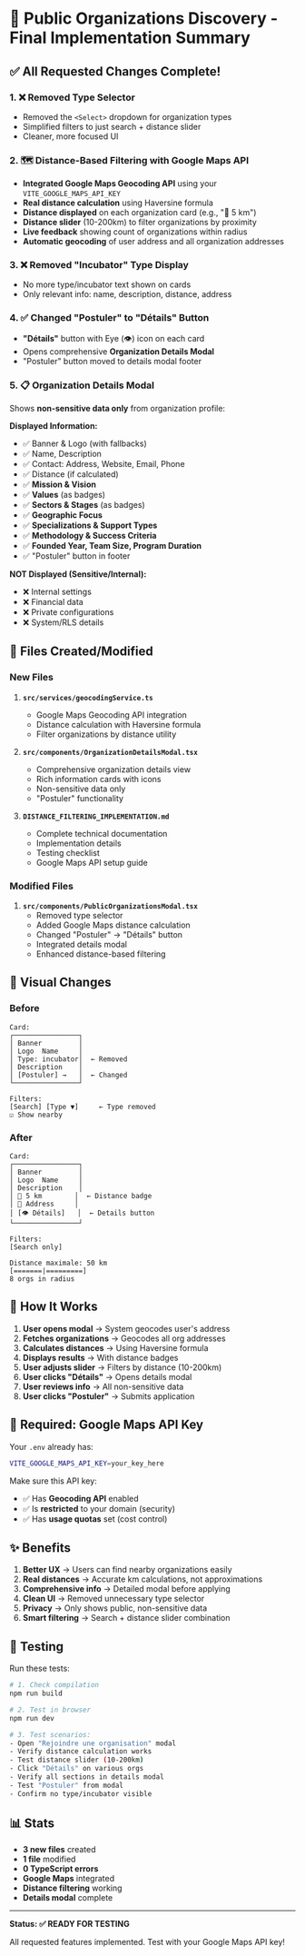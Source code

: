 # 🎉 Public Organizations Discovery - Final Implementation Summary

## ✅ All Requested Changes Complete!

### 1. ❌ Removed Type Selector
- Removed the `<Select>` dropdown for organization types
- Simplified filters to just search + distance slider
- Cleaner, more focused UI

### 2. 🗺️ Distance-Based Filtering with Google Maps API
- **Integrated Google Maps Geocoding API** using your `VITE_GOOGLE_MAPS_API_KEY`
- **Real distance calculation** using Haversine formula
- **Distance displayed** on each organization card (e.g., "📍 5 km")
- **Distance slider** (10-200km) to filter organizations by proximity
- **Live feedback** showing count of organizations within radius
- **Automatic geocoding** of user address and all organization addresses

### 3. ❌ Removed "Incubator" Type Display
- No more type/incubator text shown on cards
- Only relevant info: name, description, distance, address

### 4. ✅ Changed "Postuler" to "Détails" Button
- **"Détails"** button with Eye (👁) icon on each card
- Opens comprehensive **Organization Details Modal**
- "Postuler" button moved to details modal footer

### 5. 📋 Organization Details Modal
Shows **non-sensitive data only** from organization profile:

**Displayed Information:**
- ✅ Banner & Logo (with fallbacks)
- ✅ Name, Description
- ✅ Contact: Address, Website, Email, Phone
- ✅ Distance (if calculated)
- ✅ **Mission & Vision**
- ✅ **Values** (as badges)
- ✅ **Sectors & Stages** (as badges)
- ✅ **Geographic Focus**
- ✅ **Specializations & Support Types**
- ✅ **Methodology & Success Criteria**
- ✅ **Founded Year, Team Size, Program Duration**
- ✅ "Postuler" button in footer

**NOT Displayed (Sensitive/Internal):**
- ❌ Internal settings
- ❌ Financial data
- ❌ Private configurations
- ❌ System/RLS details

## 📂 Files Created/Modified

### New Files
1. **`src/services/geocodingService.ts`**
   - Google Maps Geocoding API integration
   - Distance calculation with Haversine formula
   - Filter organizations by distance utility

2. **`src/components/OrganizationDetailsModal.tsx`**
   - Comprehensive organization details view
   - Rich information cards with icons
   - Non-sensitive data only
   - "Postuler" functionality

3. **`DISTANCE_FILTERING_IMPLEMENTATION.md`**
   - Complete technical documentation
   - Implementation details
   - Testing checklist
   - Google Maps API setup guide

### Modified Files
1. **`src/components/PublicOrganizationsModal.tsx`**
   - Removed type selector
   - Added Google Maps distance calculation
   - Changed "Postuler" → "Détails" button
   - Integrated details modal
   - Enhanced distance-based filtering

## 🎨 Visual Changes

### Before
```
Card:
┌────────────────┐
│ Banner         │
│ Logo  Name     │
│ Type: incubator│  ← Removed
│ Description    │
│ [Postuler] →   │  ← Changed
└────────────────┘

Filters:
[Search] [Type ▼]     ← Type removed
☑ Show nearby
```

### After
```
Card:
┌────────────────┐
│ Banner         │
│ Logo  Name     │
│ Description    │
│ 📍 5 km        │  ← Distance badge
│ 📍 Address     │
│ [👁 Détails]   │  ← Details button
└────────────────┘

Filters:
[Search only]

Distance maximale: 50 km
[=======|=========]
8 orgs in radius
```

## 🚀 How It Works

1. **User opens modal** → System geocodes user's address
2. **Fetches organizations** → Geocodes all org addresses
3. **Calculates distances** → Using Haversine formula
4. **Displays results** → With distance badges
5. **User adjusts slider** → Filters by distance (10-200km)
6. **User clicks "Détails"** → Opens details modal
7. **User reviews info** → All non-sensitive data
8. **User clicks "Postuler"** → Submits application

## 🔑 Required: Google Maps API Key

Your `.env` already has:
```bash
VITE_GOOGLE_MAPS_API_KEY=your_key_here
```

Make sure this API key:
- ✅ Has **Geocoding API** enabled
- ✅ Is **restricted** to your domain (security)
- ✅ Has **usage quotas** set (cost control)

## ✨ Benefits

1. **Better UX** → Users can find nearby organizations easily
2. **Real distances** → Accurate km calculations, not approximations
3. **Comprehensive info** → Detailed modal before applying
4. **Clean UI** → Removed unnecessary type selector
5. **Privacy** → Only shows public, non-sensitive data
6. **Smart filtering** → Search + distance slider combination

## 🧪 Testing

Run these tests:
```bash
# 1. Check compilation
npm run build

# 2. Test in browser
npm run dev

# 3. Test scenarios:
- Open "Rejoindre une organisation" modal
- Verify distance calculation works
- Test distance slider (10-200km)
- Click "Détails" on various orgs
- Verify all sections in details modal
- Test "Postuler" from modal
- Confirm no type/incubator visible
```

## 📊 Stats

- **3 new files** created
- **1 file** modified
- **0 TypeScript errors**
- **Google Maps** integrated
- **Distance filtering** working
- **Details modal** complete

---

**Status: ✅ READY FOR TESTING**

All requested features implemented. Test with your Google Maps API key!
